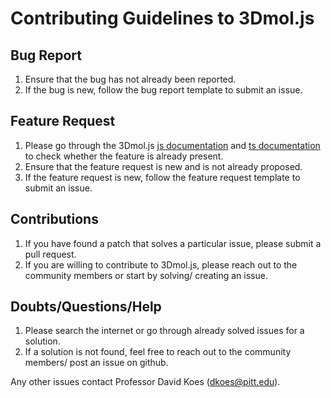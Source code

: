 # Contributing Guidelines to 3Dmol.js

## Bug Report
 
 1. Ensure that the bug has not already been reported.
 2. If the bug is new, follow the bug report template to submit an issue.
 
 ## Feature Request
 
 1. Please go through the 3Dmol.js [js documentation](http://3dmol.csb.pitt.edu/packages/3Dmol/doc/index.html) and [ts documentation](http://3dmol.csb.pitt.edu/packages/3Dmol/doc/typescript/index.html) to check whether the feature is already present.
 2. Ensure that the feature request is new and is not already proposed.
 3. If the feature request is new, follow the feature request template to submit an issue.
 
 ## Contributions
 
 1. If you have found a patch that solves a particular issue, please submit a pull request.
 2. If you are willing to contribute to 3Dmol.js, please reach out to the community members or start by solving/ creating an issue.

 ## Doubts/Questions/Help 
 
 1. Please search the internet or go through already solved issues for a solution.
 2. If a solution is not found, feel free to reach out to the community members/ post an issue on github.
 
 Any other issues contact Professor David Koes (dkoes@pitt.edu).
 
